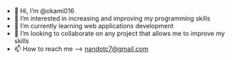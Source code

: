 - 👋 Hi, I’m @okami016
- 👀 I’m interested in increasing and improving my programming skills
- 🌱 I’m currently learning web applications development
- 💞️ I’m looking to collaborate on any project that allows me to improve my skills
- 📫 How to reach me --> nandotc7@gmail.com

<!---
okami016/okami016 is a ✨ special ✨ repository because its `README.md` (this file) appears on your GitHub profile.
You can click the Preview link to take a look at your changes.
--->
